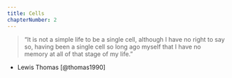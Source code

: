 ```yaml
---
title: Cells
chapterNumber: 2
---
```

> “It is not a simple life to be a single cell, although I have no right to say so, having been a single cell so long ago myself that I have no memory at all of that stage of my life.”  
- Lewis Thomas [@thomas1990]

